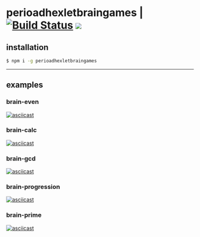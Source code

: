 # perioadhexletbraingames | [![Build Status](https://travis-ci.com/perioad/project-lvl1-s508.svg?branch=master)](https://travis-ci.com/perioad/project-lvl1-s508) <a href="https://codeclimate.com/github/perioad/project-lvl1-s508/maintainability"><img src="https://api.codeclimate.com/v1/badges/d191384b9a915f933fff/maintainability" /></a>

## installation

```sh
$ npm i -g perioadhexletbraingames
```

<hr>

## examples

### brain-even

[![asciicast](https://asciinema.org/a/250168.svg)](https://asciinema.org/a/250168)

### brain-calc

[![asciicast](https://asciinema.org/a/250169.svg)](https://asciinema.org/a/250169)

### brain-gcd

[![asciicast](https://asciinema.org/a/250170.svg)](https://asciinema.org/a/250170)

### brain-progression

[![asciicast](https://asciinema.org/a/250172.svg)](https://asciinema.org/a/250172)

### brain-prime

[![asciicast](https://asciinema.org/a/250174.svg)](https://asciinema.org/a/250174)
